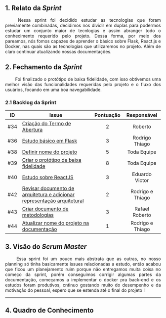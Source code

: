 
## 1. Relato da _Sprint_

<p align="justify">&emsp;&emsp; 
Nessa sprint foi decidido estudar as tecnologias que foram previamente combinadas, decidimos nos dividir em duplas para podermos estudar um conjunto maior de tecnlogias e assim abranger todo o conhecimento requerido pelo projeto. Dessa forma, por meio dos pareamos, nós fomos capazes de aprender o básico sobre Flask, React.js e Docker, nas quais são as tecnologias que utilizaremos no projeto. Além de claro continuar atualizando nossas documentações.
</p>


## 2. Fechamento da _Sprint_
<p align="justify">&emsp;&emsp; Foi finalizado o protótipo de baixa fidelidade, com isso obtivemos uma melhor visão das funcionalidades requeridas pelo projeto e o fluxo dos usuários, focando em uma boa navegabilidade.
</p>

### 2.1 Backlog da Sprint

| ID | Issue | Pontuação | Responsável|
|:--:| ------- | :----: | :----: |
| #34 | [Criação do Termo de Abertura](https://github.com/fga-eps-mds/2020.2-Anunbis/issues/34) | 2| Roberto|
| #36 | [Estudo básico em Flask](https://github.com/fga-eps-mds/2020.2-Anunbis/issues/36) |3| Rodrigo Thiago |
| #38 | [Definir nome do projeto](https://github.com/fga-eps-mds/2020.2-Anunbis/issues/38) |5|Toda Equipe|
| #39 | [Criar o protótipo de baixa fidelidade](https://github.com/fga-eps-mds/2020.2-Anunbis/issues/39)|8| Toda Equipe|
| #40 | [Estudo sobre ReactJS](https://github.com/fga-eps-mds/2020.2-Anunbis/issues/40) | 3| Eduardo Victor |
| #42 | [Revisar documento de arquitetura e adicionar representação arquitetural](https://github.com/fga-eps-mds/2020.2-Anunbis/issues/42) | 2| Rodrigo e Thiago|
| #43 | [Criar documento de metodologias](https://github.com/fga-eps-mds/2020.2-Anunbis/issues/43) |3| Rafael Roberto |
| #44 | [Atualizar nome do projeto na documentação](https://github.com/fga-eps-mds/2019.2-arbc/issues/44)|1| Rodrigo e Thiago|


## 3. Visão do _Scrum Master_

<p align="justify">&emsp;&emsp; Essa sprint foi um pouco mais abstrata que as outras, no nosso planning só tinha basicamente issues relacionadas a estudo, então acabou que ficou um planejamento ruim porque não entregamos muita coisa no começo da sprint, porém conseguimos corrigir algumas partes da documentação, começamos a implementar o docker pra back-end e os estudos foram produtivos, cntinuo gostando muito do desempenho e da motivação do pessoal, espero que se estenda até o final do projeto ! </p>

------------

## 4. Quadro de Conhecimento
<!--
![](https://i.ibb.co/VScZ3r4/conh3.png)
-->

<!-- ## 1. Relato da _Sprint_

<p align="justify">&emsp;&emsp; A Sprint 3 foi animada,, o que trouxe algun</p>


------------
# 2. Reuniões da _Sprint_ 3

## 2.1. Reunião 1
##### Data:
- 23/02/2021
##### Participantes:
- Toda a equipe.
##### Duração:
- 2 horas.
##### _Temas Debatidos:_
- Objetivos da Sprint 3.
- Debates sobre o nome do projeto.
- Nome do projeto.

##### Conclusão:
<p align="justify">&emsp;&emsp; A equipe decidiu que irá começar a configurar o ambiente de desenvolvimento, e decidiu as duplas de pareamento para realizar os estudos básicos de tecnologias. Quanto ao nome ficou definido que a equipe teria mais um dia para pensar em nomes para o projeto.</p>

##### Pareamentos:
- [Eduardo](https://github.com/oEduardoAfonso) e [Victor](https://github.com/victorhugo21): JS e ReactJS
- [Rafael](https://github.com/RcleydsonR) e [Roberto](https://github.com/mangabeiras): Docker
- [Rodrigo](https://github.com/Balbinoo) e [Thiago](https://github.com/thiagohdaqw): Python e Flask


------------

## 2.2. Reunião 2
##### Data:
- 24/02/2021
##### Participantes:
- Toda a equipe.
##### Duração:
- 40 minutos.
##### _Temas Debatidos:_
- Nome do projeto

##### Conclusão:
<p align="justify">&emsp;&emsp; Foi realizada uma votação individual para cada nome proposto. Depois foi realizada uma nova votação apenas com os nomes mais votados anteriormente. O nome escolhido foi Anunbis.</p>


------------
## 3. Fechamento da _Sprint_
<p align="justify">&emsp;&emsp; <!--Será preenchido ao término da sprint.</p>

------------ -->